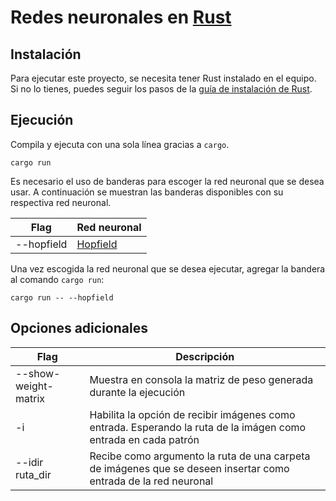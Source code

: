 # Redes neuronales en [Rust](https://www.rust-lang.org/)

## Instalación

Para ejecutar este proyecto, se necesita tener Rust instalado en el equipo. Si no lo tienes, puedes seguir los pasos de la [guía de instalación de Rust](https://www.rust-lang.org/tools/install).

## Ejecución

Compila y ejecuta con una sola línea gracias a ```cargo```. 

```shell
cargo run
```

Es necesario el uso de banderas para escoger la red neuronal que se desea usar. A continuación se muestran las banderas disponibles con su respectiva red neuronal.

| **Flag**   | **Red neuronal**                                           |
|------------|------------------------------------------------------------|
| --hopfield | [Hopfield](https://en.wikipedia.org/wiki/Hopfield_network) |

Una vez escogida la red neuronal que se desea ejecutar, agregar la bandera al comando ```cargo run```:

```shell
cargo run -- --hopfield
```

## Opciones adicionales

| **Flag**             | **Descripción**                                                                                                 |
|----------------------|-----------------------------------------------------------------------------------------------------------------|
| --show-weight-matrix | Muestra en consola la matriz de peso generada durante la ejecución                                              |
| -i                   | Habilita la opción de recibir imágenes como entrada. Esperando la ruta de la imágen como entrada en cada patrón |
| --idir ruta_dir      | Recibe como argumento la ruta de una carpeta de imágenes que se deseen insertar como entrada de la red neuronal |




